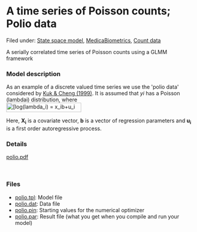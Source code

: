 #  A time series of Poisson counts; Polio data

Filed under:  [State space model][1], [MedicaBiometrics][2], [Count data][3]

A serially correlated time series of Poisson counts using a GLMM framework

### **Model description**
As an example of a discrete valued time series we use the 'polio data' considered by [Kuk & Cheng (1999)][4]. It is assumed that _yi_ has a Poisson (lambdai) distribution, where 
<br/>
<img src="http://latex2png.com/output//latex_654cff27be7505f1ee7fcd17d114e389.png" alt="[log(lambda_i) = x_ib+u_i" width="200" height="25">



Here, **X<sub>i</sub>** is a covariate vector, **b** is a vector of regression parameters and **u<sub>i</sub>** is a first order autoregressive process.



### Details   
[polio.pdf][5]

 

### Files
* [polio.tpl][6]: Model file
* [polio.dat][7]: Data file
* [polio.pin][8]: Starting values for the numerical optimizer  
* [polio.par][9]: Result file (what you get when you compile and run your model)  

 

[1]: ./../../../state-space-models
[2]: ./../../../by-field-of-application/medical-biometrics
[3]: ./../../../glmm-generalized-linear-mixed-models/count-data/
[4]: .citations.html#kuk:chen:1999
[5]: polio.pdf
[6]: polio.tpl
[7]: polio.dat
[8]: polio.pin
[9]: polio.par

